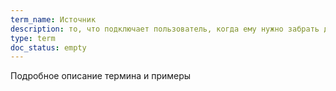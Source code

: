```yaml
---
term_name: Источник
description: то, что подключает пользователь, когда ему нужно забрать данные
type: term
doc_status: empty
---
```


Подробное описание термина и примеры